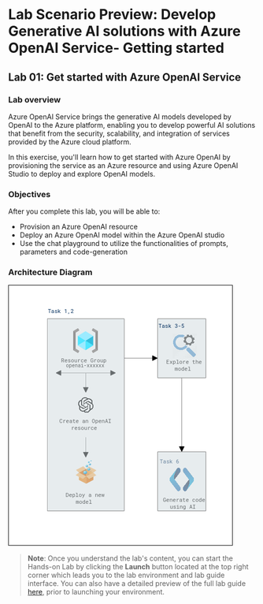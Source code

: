# Lab Scenario Preview: Develop Generative AI solutions with Azure OpenAI Service- Getting started

## Lab 01: Get started with Azure OpenAI Service

### Lab overview

Azure OpenAI Service brings the generative AI models developed by OpenAI to the Azure platform, enabling you to develop powerful AI solutions that benefit from the security, scalability, and integration of services provided by the Azure cloud platform. 

In this exercise, you'll learn how to get started with Azure OpenAI by provisioning the service as an Azure resource and using Azure OpenAI Studio to deploy and explore OpenAI models.

### Objectives

After you complete this lab, you will be able to:

-   Provision an Azure OpenAI resource
-   Deploy an Azure OpenAI model within the Azure OpenAI studio
-   Use the chat playground to utilize the functionalities of prompts, parameters and code-generation

### Architecture Diagram

  ![](media/lab-01-ad.PNG "Architecture Diagram")

>**Note**: Once you understand the lab's content, you can start the Hands-on Lab by clicking the **Launch** button located at the top right corner which leads you to the lab environment and lab guide interface. You can also have a detailed preview of the full lab guide [here](https://experience.cloudlabs.ai/#/labguidepreview/7e34127e-cd91-4385-bf92-efaa0c651a35), prior to launching your environment.
